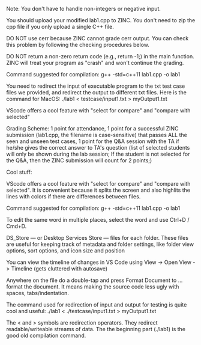 Note: You don't have to handle non-integers or negative input.

You should upload your modified lab1.cpp to ZINC. You don't need to zip the cpp file if you only upload a single C++ file.

DO NOT use cerr because ZINC cannot grade cerr output. You can check this problem by following the checking procedures below.

DO NOT return a non-zero return code (e.g., return -1;) in the main function. ZINC will treat your program as "crash" and won't continue the grading.

Command suggested for compilation: g++ -std=c++11 lab1.cpp -o lab1


You need to redirect the input of executable program to the txt test case files we provided, and redirect the output to different txt files. Here is the command for MacOS: ./lab1 < testcase/input1.txt > myOutput1.txt

VScode offers a cool feature with "select for compare" and "compare with selected"

Grading Scheme: 1 point for attendance, 1 point for a successful ZINC submission (lab1.cpp, the filename is case-sensitive) that passes ALL the seen and unseen test cases, 1 point for the Q&A session with the TA if he/she gives the correct answer to TA's question (list of selected students will only be shown during the lab session; If the student is not selected for the Q&A, then the ZINC submission will count for 2 points;)


Cool stuff:

VScode offers a cool feature with "select for compare" and "compare with selected". It is convenient because it splits the screen and also highlits the lines with colors if there are differences between files.

Command suggested for compilation: g++ -std=c++11 lab1.cpp -o lab1

To edit the same word in multiple places, select the word and use Ctrl+D / Cmd+D.

DS_Store — or Desktop Services Store — files for each folder. These files are useful for keeping track of metadata and folder settings, like folder view options, sort options, and icon size and position

You can view the timeline of changes in VS Code using View -> Open View -> Timeline (gets cluttered with autosave)

Anywhere on the file do a double-tap and press Format Document to ... format the document. It means making the source code less ugly with spaces, tabs/indentation. 

The command used for redirection of input and output for testing is quite cool and useful:
    ./lab1 < ./testcase/input1.txt > myOutput1.txt

The < and > symbols are redirection operators. They redirect readable/writeable streams of data. The the beginning part (./lab1) is the good old compilation command. 